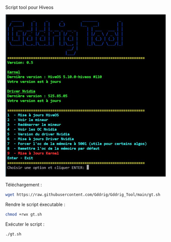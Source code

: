 Script tool pour Hiveos

![alt text](https://github.com/Gddrig/Gddrig_Tool/blob/main/v05.JPG)

Téléchargement :
```sh
wget https://raw.githubusercontent.com/Gddrig/Gddrig_Tool/main/gt.sh
```
Rendre le script éxecutable :
```sh
chmod +rwx gt.sh
```
Exécuter le script :
```sh
./gt.sh
```
